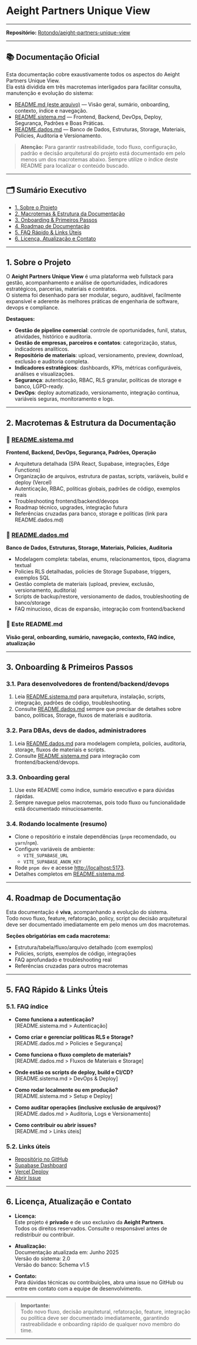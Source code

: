 # Aeight Partners Unique View

---

**Repositório:** [Rotondo/aeight-partners-unique-view](https://github.com/Rotondo/aeight-partners-unique-view)

---

## 📚 Documentação Oficial

Esta documentação cobre exaustivamente todos os aspectos do Aeight Partners Unique View.  
Ela está dividida em três macrotemas interligados para facilitar consulta, manutenção e evolução do sistema:

- [README.md (este arquivo)](#) — Visão geral, sumário, onboarding, contexto, índice e navegação.
- [README.sistema.md](./README.sistema.md) — Frontend, Backend, DevOps, Deploy, Segurança, Padrões e Boas Práticas.
- [README.dados.md](./README.dados.md) — Banco de Dados, Estruturas, Storage, Materiais, Policies, Auditoria e Versionamento.

> **Atenção:** Para garantir rastreabilidade, todo fluxo, configuração, padrão e decisão arquitetural do projeto está documentado em pelo menos um dos macrotemas abaixo. Sempre utilize o índice deste README para localizar o conteúdo buscado.

---

## 🗂️ Sumário Executivo

- [1. Sobre o Projeto](#1-sobre-o-projeto)
- [2. Macrotemas & Estrutura da Documentação](#2-macrotemas--estrutura-da-documentação)
- [3. Onboarding & Primeiros Passos](#3-onboarding--primeiros-passos)
- [4. Roadmap de Documentação](#4-roadmap-de-documentação)
- [5. FAQ Rápido & Links Úteis](#5-faq-rápido--links-úteis)
- [6. Licença, Atualização e Contato](#6-licença-atualização-e-contato)

---

## 1. Sobre o Projeto

O **Aeight Partners Unique View** é uma plataforma web fullstack para gestão, acompanhamento e análise de oportunidades, indicadores estratégicos, parcerias, materiais e contratos.  
O sistema foi desenhado para ser modular, seguro, auditável, facilmente expansível e aderente às melhores práticas de engenharia de software, devops e compliance.

**Destaques:**
- **Gestão de pipeline comercial**: controle de oportunidades, funil, status, atividades, histórico e auditoria.
- **Gestão de empresas, parceiros e contatos**: categorização, status, indicadores analíticos.
- **Repositório de materiais**: upload, versionamento, preview, download, exclusão e auditoria completa.
- **Indicadores estratégicos**: dashboards, KPIs, métricas configuráveis, análises e visualizações.
- **Segurança**: autenticação, RBAC, RLS granular, políticas de storage e banco, LGPD-ready.
- **DevOps**: deploy automatizado, versionamento, integração contínua, variáveis seguras, monitoramento e logs.

---

## 2. Macrotemas & Estrutura da Documentação

### 🔗 [README.sistema.md](./README.sistema.md)  
**Frontend, Backend, DevOps, Segurança, Padrões, Operação**

- Arquitetura detalhada (SPA React, Supabase, integrações, Edge Functions)
- Organização de arquivos, estrutura de pastas, scripts, variáveis, build e deploy (Vercel)
- Autenticação, RBAC, políticas globais, padrões de código, exemplos reais
- Troubleshooting frontend/backend/devops
- Roadmap técnico, upgrades, integração futura
- Referências cruzadas para banco, storage e políticas (link para README.dados.md)

### 🔗 [README.dados.md](./README.dados.md)  
**Banco de Dados, Estruturas, Storage, Materiais, Policies, Auditoria**

- Modelagem completa: tabelas, enums, relacionamentos, tipos, diagrama textual
- Policies RLS detalhadas, policies de Storage Supabase, triggers, exemplos SQL
- Gestão completa de materiais (upload, preview, exclusão, versionamento, auditoria)
- Scripts de backup/restore, versionamento de dados, troubleshooting de banco/storage
- FAQ minucioso, dicas de expansão, integração com frontend/backend

### 🔗 Este README.md  
**Visão geral, onboarding, sumário, navegação, contexto, FAQ índice, atualização**

---

## 3. Onboarding & Primeiros Passos

### 3.1. Para desenvolvedores de frontend/backend/devops

1. Leia [README.sistema.md](./README.sistema.md) para arquitetura, instalação, scripts, integração, padrões de código, troubleshooting.
2. Consulte [README.dados.md](./README.dados.md) sempre que precisar de detalhes sobre banco, políticas, Storage, fluxos de materiais e auditoria.

### 3.2. Para DBAs, devs de dados, administradores

1. Leia [README.dados.md](./README.dados.md) para modelagem completa, policies, auditoria, storage, fluxos de materiais e scripts.
2. Consulte [README.sistema.md](./README.sistema.md) para integração com frontend/backend/devops.

### 3.3. Onboarding geral

1. Use este README como índice, sumário executivo e para dúvidas rápidas.
2. Sempre navegue pelos macrotemas, pois todo fluxo ou funcionalidade está documentado minuciosamente.

### 3.4. Rodando localmente (resumo)

- Clone o repositório e instale dependências (`pnpm` recomendado, ou `yarn`/`npm`).
- Configure variáveis de ambiente:
  - `VITE_SUPABASE_URL`
  - `VITE_SUPABASE_ANON_KEY`
- Rode `pnpm dev` e acesse [http://localhost:5173](http://localhost:5173).
- Detalhes completos em [README.sistema.md](./README.sistema.md).

---

## 4. Roadmap de Documentação

Esta documentação é **viva**, acompanhando a evolução do sistema.  
Todo novo fluxo, feature, refatoração, policy, script ou decisão arquitetural deve ser documentado imediatamente em pelo menos um dos macrotemas.

**Seções obrigatórias em cada macrotema:**
- Estrutura/tabela/fluxo/arquivo detalhado (com exemplos)
- Policies, scripts, exemplos de código, integrações
- FAQ aprofundado e troubleshooting real
- Referências cruzadas para outros macrotemas

---

## 5. FAQ Rápido & Links Úteis

### 5.1. FAQ índice

- **Como funciona a autenticação?**  
  [README.sistema.md > Autenticação]

- **Como criar e gerenciar políticas RLS e Storage?**  
  [README.dados.md > Policies e Segurança]

- **Como funciona o fluxo completo de materiais?**  
  [README.dados.md > Fluxos de Materiais e Storage]

- **Onde estão os scripts de deploy, build e CI/CD?**  
  [README.sistema.md > DevOps & Deploy]

- **Como rodar localmente ou em produção?**  
  [README.sistema.md > Setup e Deploy]

- **Como auditar operações (inclusive exclusão de arquivos)?**  
  [README.dados.md > Auditoria, Logs e Versionamento]

- **Como contribuir ou abrir issues?**  
  [README.md > Links úteis]

### 5.2. Links úteis

- [Repositório no GitHub](https://github.com/Rotondo/aeight-partners-unique-view)
- [Supabase Dashboard](https://supabase.com/dashboard/project/amuadbftctnmckncgeua)
- [Vercel Deploy](https://vercel.com/dashboard)
- [Abrir Issue](https://github.com/Rotondo/aeight-partners-unique-view/issues)

---

## 6. Licença, Atualização e Contato

- **Licença:**  
  Este projeto é **privado** e de uso exclusivo da **Aeight Partners**.  
  Todos os direitos reservados. Consulte o responsável antes de redistribuir ou contribuir.

- **Atualização:**  
  Documentação atualizada em: Junho 2025  
  Versão do sistema: 2.0  
  Versão do banco: Schema v1.5

- **Contato:**  
  Para dúvidas técnicas ou contribuições, abra uma issue no GitHub ou entre em contato com a equipe de desenvolvimento.

---

> **Importante:**  
> Todo novo fluxo, decisão arquitetural, refatoração, feature, integração ou política deve ser documentado imediatamente, garantindo rastreabilidade e onboarding rápido de qualquer novo membro do time.

---
